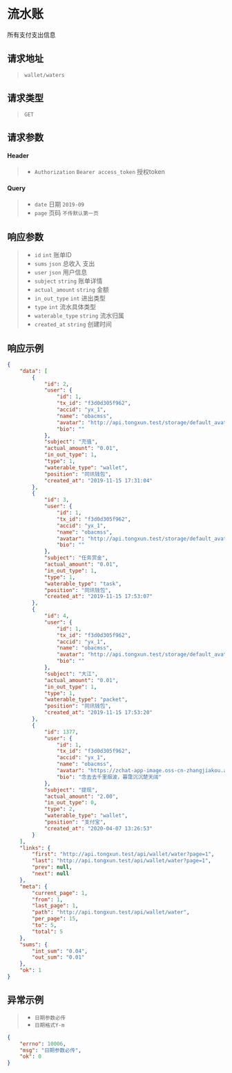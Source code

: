 # 流水账

所有支付支出信息

## 请求地址

> `wallet/waters`

## 请求类型

> `GET`

## 请求参数

#### Header

> - `Authorization` `Bearer access_token` 授权token

#### Query

> - `date` 日期 `2019-09`
> - `page` 页码 `不传默认第一页`

## 响应参数

> - `id` `int` 账单ID
> - `sums` `json` 总收入 支出
> - `user` `json` 用户信息
> - `subject` `string` 账单详情
> - `actual_amount` `string` 金额
> - `in_out_type` `int` 进出类型
> - `type` `int` 流水具体类型
> - `waterable_type` `string` 流水归属
> - `created_at` `string` 创建时间

## 响应示例

```json
{
    "data": [
        {
            "id": 2,
            "user": {
                "id": 1,
                "tx_id": "f3d0d305f962",
                "accid": "yx_1",
                "name": "obacmss",
                "avatar": "http://api.tongxun.test/storage/default_avatars/pic_020.jpg",
                "bio": ""
            },
            "subject": "充值",
            "actual_amount": "0.01",
            "in_out_type": 1,
            "type": 1,
            "waterable_type": "wallet",
            "position": "同讯钱包",
            "created_at": "2019-11-15 17:31:04"
        },
        {
            "id": 3,
            "user": {
                "id": 1,
                "tx_id": "f3d0d305f962",
                "accid": "yx_1",
                "name": "obacmss",
                "avatar": "http://api.tongxun.test/storage/default_avatars/pic_020.jpg",
                "bio": ""
            },
            "subject": "任务赏金",
            "actual_amount": "0.01",
            "in_out_type": 1,
            "type": 1,
            "waterable_type": "task",
            "position": "同讯钱包",
            "created_at": "2019-11-15 17:53:07"
        },
        {
            "id": 4,
            "user": {
                "id": 1,
                "tx_id": "f3d0d305f962",
                "accid": "yx_1",
                "name": "obacmss",
                "avatar": "http://api.tongxun.test/storage/default_avatars/pic_020.jpg",
                "bio": ""
            },
            "subject": "大江",
            "actual_amount": "0.01",
            "in_out_type": 1,
            "type": 1,
            "waterable_type": "packet",
            "position": "同讯钱包",
            "created_at": "2019-11-15 17:53:20"
        },
        {
            "id": 1377,
            "user": {
                "id": 1,
                "tx_id": "f3d0d305f962",
                "accid": "yx_1",
                "name": "obacmss",
                "avatar": "https://zchat-app-image.oss-cn-zhangjiakou.aliyuncs.com/K4gzeImxE6XeRfz7ATJvqqg8tLtVKLWkLvjLDNM0.jpeg",
                "bio": "念去去千里烟波，暮霭沉沉楚天阔"
            },
            "subject": "提现",
            "actual_amount": "2.00",
            "in_out_type": 0,
            "type": 2,
            "waterable_type": "wallet",
            "position": "支付宝",
            "created_at": "2020-04-07 13:26:53"
        }
    ],
    "links": {
        "first": "http://api.tongxun.test/api/wallet/water?page=1",
        "last": "http://api.tongxun.test/api/wallet/water?page=1",
        "prev": null,
        "next": null
    },
    "meta": {
        "current_page": 1,
        "from": 1,
        "last_page": 1,
        "path": "http://api.tongxun.test/api/wallet/water",
        "per_page": 15,
        "to": 5,
        "total": 5
    },
    "sums": {
        "int_sum": "0.04",
        "out_sum": "0.01"
    },
    "ok": 1
}
```

## 异常示例

> - `日期参数必传`
> - `日期格式Y-m`

```json
{
    "errno": 10006,
    "msg": "日期参数必传",
    "ok": 0
}
```

